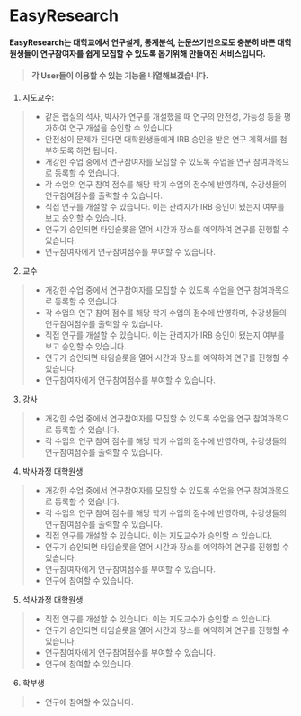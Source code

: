 # EasyResearch
#### EasyResearch는 대학교에서 연구설계, 통계분석, 논문쓰기만으로도 충분히 바쁜 대학원생들이 연구참여자를 쉽게 모집할 수 있도록 돕기위해 만들어진 서비스입니다.

> #### 각 User들이 이용할 수 있는 기능을 나열해보겠습니다.
> 
1. 지도교수: 
> * 같은 랩실의 석사, 박사가 연구를 개설했을 때 연구의 안전성, 가능성 등을 평가하여 연구 개설을 승인할 수 있습니다.
> * 안전성이 문제가 된다면 대학원생들에게 IRB 승인을 받은 연구 계획서를 첨부하도록 하면 됩니다.
> * 개강한 수업 중에서 연구참여자를 모집할 수 있도록 수업을 연구 참여과목으로 등록할 수 있습니다.
> * 각 수업의 연구 참여 점수를 해당 학기 수업의 점수에 반영하며, 수강생들의 연구참여점수를 출력할 수 있습니다.
> * 직접 연구를 개설할 수 있습니다. 이는 관리자가 IRB 승인이 됐는지 여부를 보고 승인할 수 있습니다.
> * 연구가 승인되면 타임슬롯을 열어 시간과 장소를 예약하여 연구를 진행할 수 있습니다.
> * 연구참여자에게 연구참여점수를 부여할 수 있습니다.

2. 교수
> * 개강한 수업 중에서 연구참여자를 모집할 수 있도록 수업을 연구 참여과목으로 등록할 수 있습니다.
> * 각 수업의 연구 참여 점수를 해당 학기 수업의 점수에 반영하며, 수강생들의 연구참여점수를 출력할 수 있습니다.
> * 직접 연구를 개설할 수 있습니다. 이는 관리자가 IRB 승인이 됐는지 여부를 보고 승인할 수 있습니다.
> * 연구가 승인되면 타임슬롯을 열어 시간과 장소를 예약하여 연구를 진행할 수 있습니다.
> * 연구참여자에게 연구참여점수를 부여할 수 있습니다.

3. 강사
> * 개강한 수업 중에서 연구참여자를 모집할 수 있도록 수업을 연구 참여과목으로 등록할 수 있습니다.
> * 각 수업의 연구 참여 점수를 해당 학기 수업의 점수에 반영하며, 수강생들의 연구참여점수를 출력할 수 있습니다.

4. 박사과정 대학원생
> * 개강한 수업 중에서 연구참여자를 모집할 수 있도록 수업을 연구 참여과목으로 등록할 수 있습니다.
> * 각 수업의 연구 참여 점수를 해당 학기 수업의 점수에 반영하며, 수강생들의 연구참여점수를 출력할 수 있습니다.
> * 직접 연구를 개설할 수 있습니다. 이는 지도교수가 승인할 수 있습니다.
> * 연구가 승인되면 타임슬롯을 열어 시간과 장소를 예약하여 연구를 진행할 수 있습니다.
> * 연구참여자에게 연구참여점수를 부여할 수 있습니다.
> * 연구에 참여할 수 있습니다.

5. 석사과정 대학원생
> * 직접 연구를 개설할 수 있습니다. 이는 지도교수가 승인할 수 있습니다.
> * 연구가 승인되면 타임슬롯을 열어 시간과 장소를 예약하여 연구를 진행할 수 있습니다.
> * 연구참여자에게 연구참여점수를 부여할 수 있습니다.
> * 연구에 참여할 수 있습니다.

6. 학부생
> * 연구에 참여할 수 있습니다.


